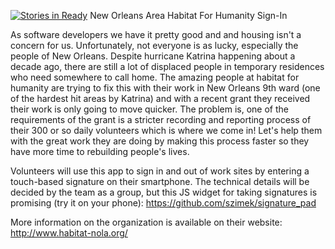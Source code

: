 [![Stories in Ready](https://badge.waffle.io/rubyforgood/habitat_humanity.png?label=ready&title=Ready)](https://waffle.io/rubyforgood/habitat_humanity)
New Orleans Area Habitat For Humanity Sign-In

As software developers we have it pretty good and and housing isn't a concern for us. Unfortunately, not everyone is as lucky, especially the people of New Orleans. Despite hurricane Katrina happening about a decade ago, there are still a lot of displaced people in temporary residences who need somewhere to call home. The amazing people at habitat for humanity are trying to fix this with their work in New Orleans 9th ward (one of the hardest hit areas by Katrina) and with a recent grant they received their work is only going to move quicker. The problem is, one of the requirements of the grant is a stricter recording and reporting process of their 300 or so daily volunteers which is where we come in! Let's help them with the great work they are doing by making this process faster so they have more time to rebuilding people's lives.

Volunteers will use this app to sign in and out of work sites by entering a touch-based signature on their smartphone. The technical details will be decided by the team as a group, but this JS widget for taking signatures is promising (try it on your phone): https://github.com/szimek/signature_pad

More information on the organization is available on their website: http://www.habitat-nola.org/

